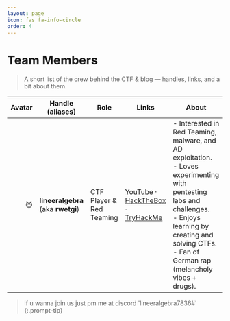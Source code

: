 ```yaml
---
layout: page
icon: fas fa-info-circle
order: 4
---
```


# Team Members

> A short list of the crew behind the CTF & blog — handles, links, and a bit about them.

| Avatar | Handle (aliases) | Role | Links | About |
|---:|---|---|---|---|
| 😈 | **lineeralgebra** (aka **rwetgi**) | CTF Player & Red Teaming | [YouTube](https://www.youtube.com/@osmandagdelen9575) · [HackTheBox](https://app.hackthebox.com/profile/1577674) · [TryHackMe](https://tryhackme.com/p/lineeralgebra) | - Interested in Red Teaming, malware, and AD exploitation. <br> - Loves experimenting with pentesting labs and challenges. <br> - Enjoys learning by creating and solving CTFs. <br> - Fan of German rap (melancholy vibes + drugs). |


> If u wanna join us just pm me at discord 'lineeralgebra7836#'
{:.prompt-tip}